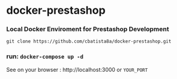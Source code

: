 # docker-prestashop
### Local Docker Enviroment for Prestashop Development

`git clone https://github.com/cbatista8a/docker-prestashop.git`

### run: `docker-compose up -d`

See on your browser : http://localhost:3000 or `YOUR_PORT`